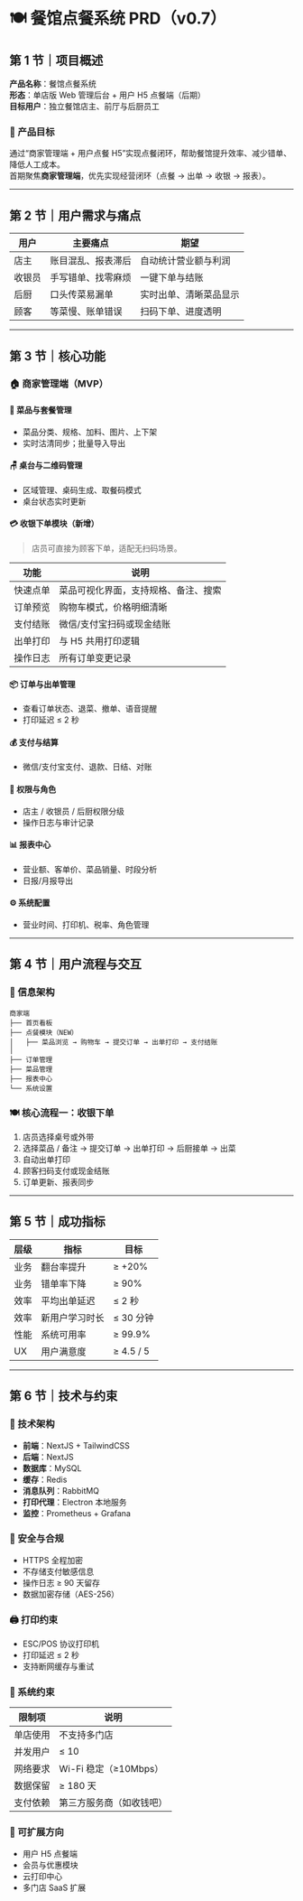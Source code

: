 # 🍽️ 餐馆点餐系统 PRD（v0.7）

## 第 1 节｜项目概述
**产品名称**：餐馆点餐系统  
**形态**：单店版 Web 管理后台 + 用户 H5 点餐端（后期）  
**目标用户**：独立餐馆店主、前厅与后厨员工  

### 🎯 产品目标
通过“商家管理端 + 用户点餐 H5”实现点餐闭环，帮助餐馆提升效率、减少错单、降低人工成本。  
首期聚焦**商家管理端**，优先实现经营闭环（点餐 → 出单 → 收银 → 报表）。

---

## 第 2 节｜用户需求与痛点
| 用户 | 主要痛点 | 期望 |
|------|-----------|------|
| 店主 | 账目混乱、报表滞后 | 自动统计营业额与利润 |
| 收银员 | 手写错单、找零麻烦 | 一键下单与结账 |
| 后厨 | 口头传菜易漏单 | 实时出单、清晰菜品显示 |
| 顾客 | 等菜慢、账单错误 | 扫码下单、进度透明 |

---

## 第 3 节｜核心功能
### 🏠 商家管理端（MVP）
#### 🍱 菜品与套餐管理
- 菜品分类、规格、加料、图片、上下架  
- 实时沽清同步；批量导入导出  

#### 🪑 桌台与二维码管理
- 区域管理、桌码生成、取餐码模式  
- 桌台状态实时更新  

#### 💳 收银下单模块（新增）
> 店员可直接为顾客下单，适配无扫码场景。

| 功能 | 说明 |
|------|------|
| 快速点单 | 菜品可视化界面，支持规格、备注、搜索 |
| 订单预览 | 购物车模式，价格明细清晰 |
| 支付结账 | 微信/支付宝扫码或现金结账 |
| 出单打印 | 与 H5 共用打印逻辑 |
| 操作日志 | 所有订单变更记录 |

#### 📦 订单与出单管理
- 查看订单状态、退菜、撤单、语音提醒  
- 打印延迟 ≤ 2 秒  

#### 💰 支付与结算
- 微信/支付宝支付、退款、日结、对账  

#### 🧩 权限与角色
- 店主 / 收银员 / 后厨权限分级  
- 操作日志与审计记录  

#### 📊 报表中心
- 营业额、客单价、菜品销量、时段分析  
- 日报/月报导出  

#### ⚙️ 系统配置
- 营业时间、打印机、税率、角色管理  

---

## 第 4 节｜用户流程与交互
### 🧭 信息架构
```
商家端
├── 首页看板
├── 点餐模块（NEW）
│   ├── 菜品浏览 → 购物车 → 提交订单 → 出单打印 → 支付结账 
│
├── 订单管理
├── 菜品管理
├── 报表中心
└── 系统设置
```

### 🍽️ 核心流程一：收银下单
1. 店员选择桌号或外带  
2. 选择菜品 / 备注 → 提交订单  -> 出单打印 -> 后厨接单 -> 出菜
3. 自动出单打印  
4. 顾客扫码支付或现金结账  
5. 订单更新、报表同步  

---

## 第 5 节｜成功指标
| 层级 | 指标 | 目标 |
|------|------|------|
| 业务 | 翻台率提升 | ≥ +20% |
| 业务 | 错单率下降 | ≥ 90% |
| 效率 | 平均出单延迟 | ≤ 2 秒 |
| 效率 | 新用户学习时长 | ≤ 30 分钟 |
| 性能 | 系统可用率 | ≥ 99.9% |
| UX | 用户满意度 | ≥ 4.5 / 5 |

---

## 第 6 节｜技术与约束
### 🧱 技术架构
- **前端**：NextJS + TailwindCSS  
- **后端**：NextJS
- **数据库**：MySQL  
- **缓存**：Redis  
- **消息队列**：RabbitMQ  
- **打印代理**：Electron 本地服务  
- **监控**：Prometheus + Grafana  

### 🔐 安全与合规
- HTTPS 全程加密  
- 不存储支付敏感信息  
- 操作日志 ≥ 90 天留存  
- 数据加密存储（AES-256）

### 🖨️ 打印约束
- ESC/POS 协议打印机  
- 打印延迟 ≤ 2 秒  
- 支持断网缓存与重试  

### 🚧 系统约束
| 限制项 | 说明 |
|---------|------|
| 单店使用 | 不支持多门店 |
| 并发用户 | ≤ 10 |
| 网络要求 | Wi-Fi 稳定（≥10Mbps） |
| 数据保留 | ≥ 180 天 |
| 支付依赖 | 第三方服务商（如收钱吧） |

### 🧩 可扩展方向
- 用户 H5 点餐端  
- 会员与优惠模块  
- 云打印中心  
- 多门店 SaaS 扩展  
